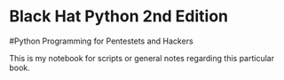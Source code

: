 # Black Hat Python 2nd Edition 
#Python Programming for Pentestets and Hackers

This is my notebook for scripts or general notes regarding this particular book.
